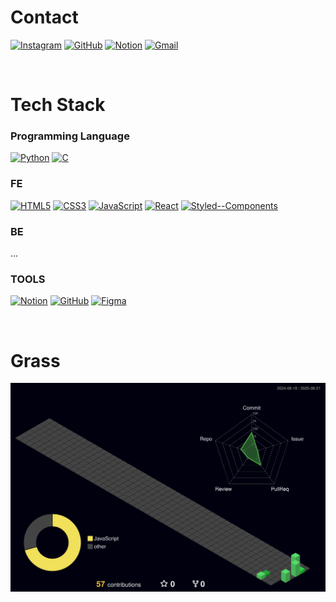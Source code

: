 # Contact
[![Instagram](https://img.shields.io/badge/Instagram-E4405F.svg?&style=for-the-badge&logo=instagram&logoColor=white)](https://www.instagram.com/_dlrkawo/)
[![GitHub](https://img.shields.io/badge/GitHub-181717.svg?&style=for-the-badge&logo=github&logoColor=white)](https://github.com/dlrkawo)
[![Notion](https://img.shields.io/badge/Notion-000000.svg?&style=for-the-badge&logo=notion&logoColor=white)](https://recondite-salute-14b.notion.site/24f0a17c91ac8022b3c3d68ed12ae4ed?pvs=74)
[![Gmail](https://img.shields.io/badge/Gmail-EA4335.svg?&style=for-the-badge&logo=gmail&logoColor=white)](mailto:leegamgam121@gmail.com)

<br>

# Tech Stack

### Programming Language
[![Python](https://img.shields.io/badge/Python-3776AB.svg?&style=for-the-badge&logo=python&logoColor=white)]()
[![C](https://img.shields.io/badge/C-A8B9CC.svg?&style=for-the-badge&logo=c&logoColor=black)]()

### FE
[![HTML5](https://img.shields.io/badge/HTML5-E34F26.svg?&style=for-the-badge&logo=html5&logoColor=white)]()
[![CSS3](https://img.shields.io/badge/CSS3-1572B6.svg?&style=for-the-badge&logo=css3&logoColor=white)]()
[![JavaScript](https://img.shields.io/badge/JavaScript-F7DF1E.svg?&style=for-the-badge&logo=javascript&logoColor=black)]()
[![React](https://img.shields.io/badge/React-61DAFB.svg?&style=for-the-badge&logo=react&logoColor=black)]()
[![Styled--Components](https://img.shields.io/badge/Styled--Components-DB7093.svg?&style=for-the-badge&logo=styled-components&logoColor=white)]()

### BE
...

### TOOLS
[![Notion](https://img.shields.io/badge/Notion-000000.svg?&style=for-the-badge&logo=notion&logoColor=white)]()
[![GitHub](https://img.shields.io/badge/GitHub-181717.svg?&style=for-the-badge&logo=github&logoColor=white)]()
[![Figma](https://img.shields.io/badge/Figma-F24E1E.svg?&style=for-the-badge&logo=figma&logoColor=white)]()

<br>

# Grass
![3D Profile](./profile-3d-contrib/profile-night-green.svg)

